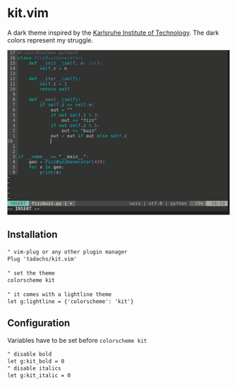 # kit.vim
A dark theme inspired by the [Karlsruhe Institute of Technology](https://www.kit.edu/). The dark colors represent my struggle.

![python highlighting](./images/kit-python.gif)

## Installation
```vim
" vim-plug or any other plugin manager
Plug 'tadachs/kit.vim'

" set the theme
colorscheme kit

" it comes with a lightline theme
let g:lightline = {'colorscheme': 'kit'}
```

## Configuration
Variables have to be set before `colorscheme kit`
```vim
" disable bold
let g:kit_bold = 0
" disable italics
let g:kit_italic = 0
```
